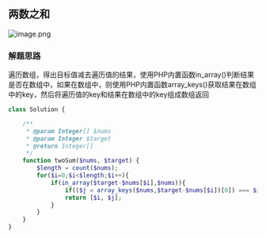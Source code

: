 ## 两数之和
![image.png](https://bestacou-1317041502.cos.ap-guangzhou.myqcloud.com/20230926155646.png)


### 解题思路
遍历数组，得出目标值减去遍历值的结果，使用PHP内置函数in_array()判断结果是否在数组中，如果在数组中，则使用PHP内置函数array_keys()获取结果在数组中的key，然后将遍历值的key和结果在数组中的key组成数组返回

```php
class Solution {

    /**
     * @param Integer[] $nums
     * @param Integer $target
     * @return Integer[]
     */
    function twoSum($nums, $target) {
        $length = count($nums);
        for($i=0;$i<$length;$i++){
            if(in_array($target-$nums[$i],$nums)){
                if(($j = array_keys($nums,$target-$nums[$i])[0]) === $i) continue;
                return [$i, $j];
            }
        }
    }
}
```
